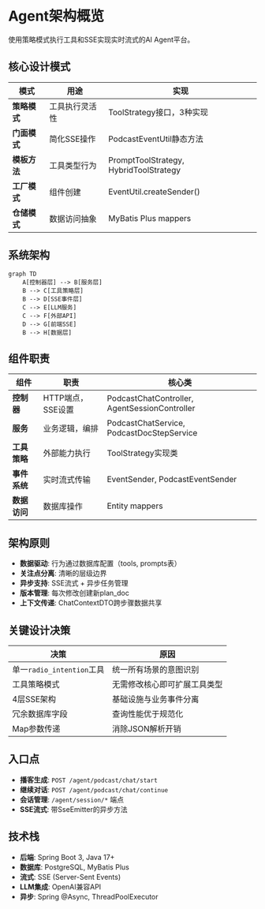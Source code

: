 # Agent架构概览

使用策略模式执行工具和SSE实现实时流式的AI Agent平台。

## 核心设计模式

| 模式 | 用途 | 实现 |
|------|------|------|
| **策略模式** | 工具执行灵活性 | ToolStrategy接口，3种实现 |
| **门面模式** | 简化SSE操作 | PodcastEventUtil静态方法 |
| **模板方法** | 工具类型行为 | PromptToolStrategy, HybridToolStrategy |
| **工厂模式** | 组件创建 | EventUtil.createSender() |
| **仓储模式** | 数据访问抽象 | MyBatis Plus mappers |

## 系统架构

```mermaid
graph TD
    A[控制器层] --> B[服务层]
    B --> C[工具策略层]
    B --> D[SSE事件层]
    C --> E[LLM服务]
    C --> F[外部API]
    D --> G[前端SSE]
    B --> H[数据层]
```

## 组件职责

| 组件 | 职责 | 核心类 |
|------|------|--------|
| **控制器** | HTTP端点，SSE设置 | PodcastChatController, AgentSessionController |
| **服务** | 业务逻辑，编排 | PodcastChatService, PodcastDocStepService |
| **工具策略** | 外部能力执行 | ToolStrategy实现类 |
| **事件系统** | 实时流式传输 | EventSender, PodcastEventSender |
| **数据访问** | 数据库操作 | Entity mappers |

## 架构原则

- **数据驱动**: 行为通过数据库配置（tools, prompts表）
- **关注点分离**: 清晰的层级边界
- **异步支持**: SSE流式 + 异步任务管理
- **版本管理**: 每次修改创建新plan_doc
- **上下文传递**: ChatContextDTO跨步骤数据共享

## 关键设计决策

| 决策 | 原因 |
|------|------|
| 单一`radio_intention`工具 | 统一所有场景的意图识别 |
| 工具策略模式 | 无需修改核心即可扩展工具类型 |
| 4层SSE架构 | 基础设施与业务事件分离 |
| 冗余数据库字段 | 查询性能优于规范化 |
| Map参数传递 | 消除JSON解析开销 |

## 入口点

- **播客生成**: `POST /agent/podcast/chat/start`
- **继续对话**: `POST /agent/podcast/chat/continue`
- **会话管理**: `/agent/session/*` 端点
- **SSE流式**: 带SseEmitter的异步方法

## 技术栈

- **后端**: Spring Boot 3, Java 17+
- **数据库**: PostgreSQL, MyBatis Plus
- **流式**: SSE (Server-Sent Events)
- **LLM集成**: OpenAI兼容API
- **异步**: Spring @Async, ThreadPoolExecutor